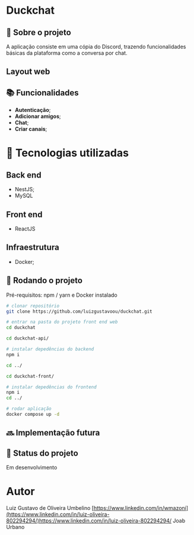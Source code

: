 # Duckchat
<!-- license --> 

## :memo:  Sobre o projeto

<!-- https://wmazoni-sds1.netlify.app -->
A aplicação consiste em uma cópia do Discord, trazendo funcionalidades básicas da plataforma como a conversa por chat.

<!--## Layout mobile
![Mobile 1](https://github.com/acenelio/assets/raw/main/sds1/mobile1.png) ![Mobile 2](https://github.com/acenelio/assets/raw/main/sds1/mobile2.png)
-->

## Layout web
<!-- [video miniblog](https://github.com/luizgustavoou/Miniblog/assets/89609312/2eae513a-ed78-4a62-b044-b7ae4c9a5143) -->

<!--
## Modelo conceitual
![Modelo Conceitual](https://github.com/acenelio/assets/raw/main/sds1/modelo-conceitual.png)
-->
## :books: Funcionalidades
* <b>Autenticação</b>;
* <b>Adicionar amigos</b>;
* <b>Chat</b>;
* <b> Criar canais</b>;

# :wrench: Tecnologias utilizadas
## Back end
* NestJS;
* MySQL
  
## Front end
* ReactJS
<!--## Implantação em produção
- Back end: Heroku
- Front end web: Netlify
- Banco de dados: Postgresql -->

## Infraestrutura
* Docker;

## :rocket: Rodando o projeto
Pré-requisitos: npm / yarn e Docker instalado

```bash
# clonar repositório
git clone https://github.com/luizgustavoou/duckchat.git

# entrar na pasta do projeto front end web
cd duckchat

cd duckchat-api/

# instalar depedências do backend
npm i

cd ../

cd duckchat-front/

# instalar depedências do frontend
npm i
cd ../

# rodar aplicação
docker compose up -d
```

## :soon: Implementação futura

## :dart: Status do projeto
Em desenvolvimento

# Autor

Luiz Gustavo de Oliveira Umbelino
[https://www.linkedin.com/in/wmazoni](https://www.linkedin.com/in/luiz-oliveira-802294294/)https://www.linkedin.com/in/luiz-oliveira-802294294/
Joab Urbano

